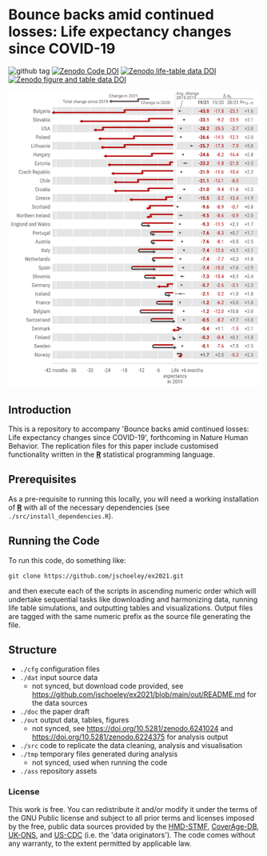 # Bounce backs amid continued losses: Life expectancy changes since COVID-19

![github tag](https://img.shields.io/github/v/tag/jschoeley/ex2021?style=flat-square)
[![Zenodo Code DOI](https://img.shields.io/badge/Zenodo%20Code%20DOI-10.5281%2Fzenodo.6224983-%23FCB525?style=flat-square)](https://doi.org/10.5281/zenodo.6224983)
[![Zenodo life-table data DOI](https://img.shields.io/badge/Zenodo%20life%20table%20data%20DOI-10.5281%2Fzenodo.6241024-%23FCB525?style=flat-square)](https://doi.org/10.5281/zenodo.6241024)
[![Zenodo figure and table data DOI](https://img.shields.io/badge/Zenodo%20figure%20and%20table%20data%20DOI-10.5281%2Fzenodo.6224375-%23FCB525?style=flat-square)](https://doi.org/10.5281/zenodo.6224375)

![](ass/50-e0diffT.png)

## Introduction

This is a repository to accompany 'Bounce backs amid continued losses: Life expectancy changes since COVID-19', forthcoming in Nature Human Behavior. The replication files for this paper include customised functionality written in the [**R**](https://www.r-project.org/) statistical programming language.

## Prerequisites

As a pre-requisite to running this locally, you will need a working installation of [**R**](https://www.r-project.org/) with all of the necessary dependencies (see `./src/install_dependencies.R`).

## Running the Code

To run this code, do something like:

```console
git clone https://github.com/jschoeley/ex2021.git
```

and then execute each of the scripts in ascending numeric order which will undertake sequential tasks like downloading and harmonizing data, running life table simulations, and outputting tables and visualizations. Output files are tagged with the same numeric prefix as the source file generating the file.

## Structure

- `./cfg` configuration files
- `./dat` input source data
  - not synced, but download code provided, see https://github.com/jschoeley/ex2021/blob/main/out/README.md for the data sources
- `./doc` the paper draft
- `./out` output data, tables, figures
  - not synced, see https://doi.org/10.5281/zenodo.6241024 and https://doi.org/10.5281/zenodo.6224375 for analysis output
- `./src` code to replicate the data cleaning, analysis and visualisation
- `./tmp` temporary files generated during analysis
  - not synced, used when running the code
- `./ass` repository assets

### License

This work is free. You can redistribute it and/or modify it under the terms of the GNU Public license and subject to all prior terms and licenses imposed by the free, public data sources provided by the [HMD-STMF](https://mortality.org/Data/STMF), [CoverAge-DB](https://www.coverage-db.org/), [UK-ONS](https://www.ons.gov.uk/), and [US-CDC](https://www.cdc.gov/) (i.e. the 'data originators'). The code comes without any warranty, to the extent permitted by applicable law.
